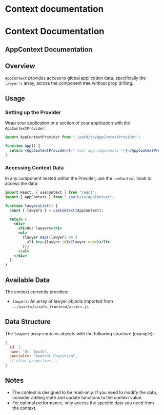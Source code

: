 # Context documentation

# Context Documentation

## AppContext Documentation

## Overview

`AppContext` provides access to global application data, specifically the `lawyer's` array, across the component tree without prop drilling.

## Usage

### Setting up the Provider

Wrap your application or a section of your application with the `AppContextProvider`:

```jsx
import AppContextProvider from "./path/to/AppContextProvider";

function App() {
  return <AppContextProvider>{/* Your app components */}</AppContextProvider>;
}
```

### Accessing Context Data

In any component nested within the Provider, use the `useContext` hook to access the data:

```jsx
import React, { useContext } from "react";
import { AppContext } from "./path/to/AppContext";

function lawyersList() {
  const { lawyers } = useContext(AppContext);

  return (
    <div>
      <h1>Our lawyers</h1>
      <ul>
        {lawyer.map((lawyer) => (
          <li key={lawyer.id}>{lawyer.name}</li>
        ))}
      </ul>
    </div>
  );
}
```

## Available Data

The context currently provides:

- `lawyers`: An array of lawyer objects imported from `../assets/assets_frontend/assets.js`

## Data Structure

The `lawyers` array contains objects with the following structure (example):

```javascript
{
  id: 1,
  name: "Dr. Smith",
  specialty: "General Physician",
  // other properties...
}
```

## Notes

- The context is designed to be read-only. If you need to modify the data, consider adding state and update functions to the context value.
- For optimal performance, only access the specific data you need from the context.
